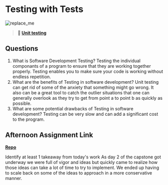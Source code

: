 # Testing with Tests

![replace_me](https://codeworks.blob.core.windows.net/public/assets/img/illustrations/placeholder.svg)

> **📖 [Unit testing](https://codeworksacademy.com/fs-student-guide/resources/wk8-9/03-Unit-Testing)**

## Questions

1. What is Software Development Testing?
Testing the individual componants of a program to ensure that they are working together properly. Testing enables you to make sure your code is working without endless repetition.
2. What are the benefits of Testing in software development?
Unit testing can get rid of some of the anxiety that something might go wrong.  It also can be a great tool to catch the outlier situations that one can generally overlook as they try to get from point a to point b as quickly as possible.
3. What are some potential drawbacks of Testing in software development?
Testing can be very slow and can add a significant cost to the program.
## Afternoon Assignment Link

**[Repo](https://github.com/bcrossley712/honey-do)**

Identify at least 1 takeaway from today's work
As day 2 of the capstone got underway we were full of vigor and ideas but quickly came to realize how those ideas can take a lot of time to try to implement. We ended up having to scale back on some of the ideas to approach in a more conservative manner.